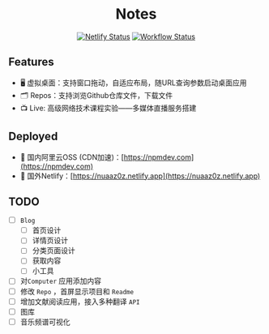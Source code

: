 <h1 align="center"> Notes </h1>

<!-- <div align="center">
    <img src="./public/favicon.ico" width="300"  alt="Logo"/>
</div> -->

<div align="center">

[![Netlify Status](https://api.netlify.com/api/v1/badges/d831c364-4aec-45c8-a557-1ee6c356d7ec/deploy-status)](https://app.netlify.com/sites/nuaaz0z/deploys)
[![Workflow Status](https://github.com/NUAAZ0Z/Notes/actions/workflows/aliyun-oss.yml/badge.svg)](https://github.com/NUAAZ0Z/Notes/actions)
</div>

## Features

- 🖥️ 虚拟桌面：支持窗口拖动，自适应布局，随URL查询参数启动桌面应用
- 🗂️ Repos：支持浏览Github仓库文件，下载文件
- 📺 Live: 高级网络技术课程实验——多媒体直播服务搭建

## Deployed

- 🚀 国内阿里云OSS (CDN加速)：[https://npmdev.com](https://npmdev.com)
- 🐢 国外Netlify：[https://nuaaz0z.netlify.app](https://nuaaz0z.netlify.app)


## TODO

- [ ] `Blog`
  - [ ] 首页设计
  - [ ] 详情页设计
  - [ ] 分类页面设计
  - [ ] 获取内容
  - [ ] 小工具
- [ ] 对`Computer` 应用添加内容
- [ ] 修改 `Repo` ，首屏显示项目和 `Readme`
- [ ] 增加文献阅读应用，接入多种翻译 `API`
- [ ] 图库
- [ ] 音乐频谱可视化
